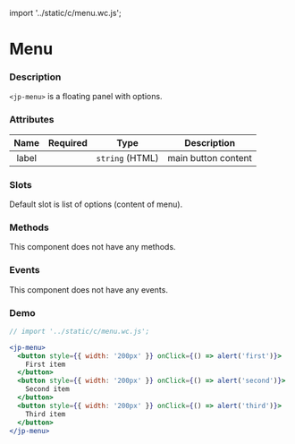 import '../static/c/menu.wc.js';

# Menu

### Description

`<jp-menu>` is a floating panel with options.

### Attributes

| **Name** | **Required** |    **Type**     |   **Description**   |
| :------: | :----------: | :-------------: | :-----------------: |
|  label   |              | `string` (HTML) | main button content |

### Slots

Default slot is list of options (content of menu).

### Methods

This component does not have any methods.

### Events

This component does not have any events.

### Demo

```jsx live
// import '../static/c/menu.wc.js';

<jp-menu>
  <button style={{ width: '200px' }} onClick={() => alert('first')}>
    First item
  </button>
  <button style={{ width: '200px' }} onClick={() => alert('second')}>
    Second item
  </button>
  <button style={{ width: '200px' }} onClick={() => alert('third')}>
    Third item
  </button>
</jp-menu>
```

